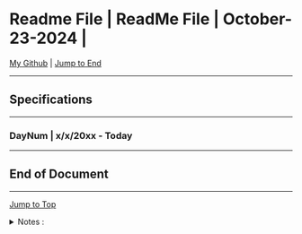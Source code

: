 <!-- markdownlint-disable MD033 -->
<!-- markdownlint-disable MD041 -->
<div id="top-of-doc"></div>

# Readme File | ReadMe File | October-23-2024 |

[My Github](https://github.com/popados) | [Jump to End](#end-of-doc)

---

## Specifications

---

### DayNum | x/x/20xx - Today

---

## End of Document

---

[Jump to Top](#top-of-doc)

<div id="end-of-doc"></div>

<details>
<summary>
Notes :
</summary>
</details>
